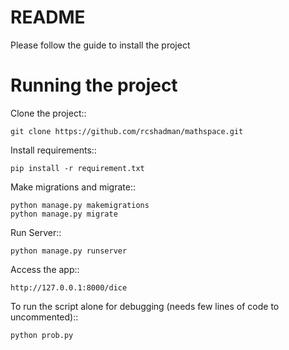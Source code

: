 README
======

Please follow the guide to install the project


Running the project
===================

Clone the project::

	git clone https://github.com/rcshadman/mathspace.git

Install requirements::

    pip install -r requirement.txt

Make migrations and migrate::

    python manage.py makemigrations
    python manage.py migrate

Run Server::
	
	python manage.py runserver

Access the app::

    http://127.0.0.1:8000/dice

To run the script alone for debugging (needs few lines of code to uncommented)::
	
    python prob.py